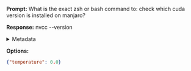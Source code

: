 **Prompt:**
What is the exact zsh or bash command to: check which cuda version is installed on manjaro?

**Response:**
nvcc --version

<details><summary>Metadata</summary>

- Duration: 648 ms
- Datetime: 2023-08-13T18:06:37.021076
- Model: gpt-3.5-turbo-0613

</details>

**Options:**
```json
{"temperature": 0.0}
```


